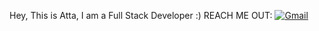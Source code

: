 Hey, This is Atta, I am a Full Stack Developer :)
REACH ME OUT: 
[![Gmail](https://img.shields.io/badge/Gmail-%23d9534f?style=for-the-badge&logo=gmail&logoColor=white)](mailto:ataurrab56@gmail.com)

<!---
AtaUrrab/AtaUrrab is a ✨ special ✨ repository because its `README.md` (this file) appears on your GitHub profile.
You can click the Preview link to take a look at your changes.
--->
